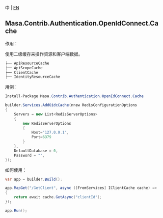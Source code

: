 中 | [EN](README.md)

## Masa.Contrib.Authentication.OpenIdConnect.Cache

作用：

使用二级缓存来操作资源和客户端数据。

```c#
├── ApiResourceCache
├── ApiScopeCache
├── ClientCache
├── IdentityResourceCache
```

用例：

```C#
Install-Package Masa.Contrib.Authentication.OpenIdConnect.Cache
```

```C#
builder.Services.AddOidcCache(nnew RedisConfigurationOptions
{
    Servers = new List<RedisServerOptions>
    {
        new RedisServerOptions
        {
            Host="127.0.0.1",
            Port=6379
        }
    },
    DefaultDatabase = 0,
    Password = "",
});
```

如何使用：

```c#
var app = builder.Build();

app.MapGet("/GetClient", async ([FromServices] IClientCache cache) =>
{
    return await cache.GetAsync("clientId");
});

app.Run();
```
